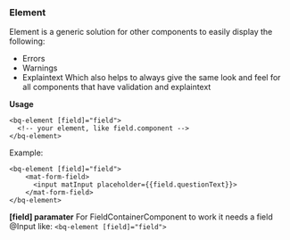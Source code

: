 ### Element
Element is a generic solution for other components to easily display the following:
- Errors
- Warnings
- Explaintext
Which also helps to always give the same look and feel for all components that have validation and explaintext

**Usage**
```
<bq-element [field]="field">
  <!-- your element, like field.component -->
</bq-element>
```
Example:
```
<bq-element [field]="field">
    <mat-form-field>
      <input matInput placeholder={{field.questionText}}>
    </mat-form-field>
</bq-element>
```

**[field] paramater**
For FieldContainerComponent to work it needs a field @Input
like: ```<bq-element [field]="field">```
